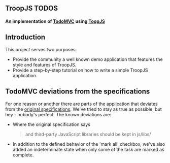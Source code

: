 ## TroopJS TODOS

#### An implementation of [TodoMVC](http://addyosmani.github.com/todomvc/) using [ToopJS](http://troopjs.github.com/)

## Introduction

This project serves two purposes:

* Provide the community a well known demo application that features the style and features of TroopJS.
* Provide a step-by-step tutorial on how to write a simple TroopJS application.

## TodoMVC deviations from the specifications

For one reason or another there are parts of the application that deviates from the [original specifications](https://github.com/addyosmani/todomvc/wiki/Todo-Application-Specification). We've tried to stay as true as possible, but hey - nobody's perfect. The known deviations are:

*	Where the original specification says

	> and third-party JavaScript libraries
	> should be kept in js/libs/

* In addition to the defined behavior of the 'mark all' checkbox, we've also added an indeterminate state when only some of the task are marked as complete.